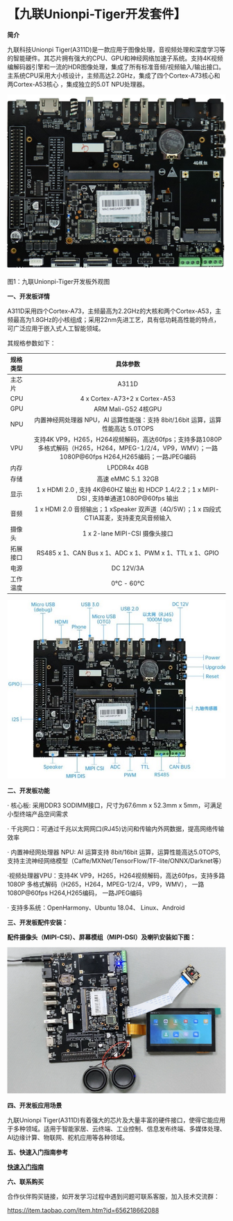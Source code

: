 # 【九联Unionpi-Tiger开发套件】

**简介**

九联科技Unionpi Tiger(A311D)是一款应用于图像处理，音视频处理和深度学习等的智能硬件。其芯片拥有强大的CPU、GPU和神经网络加速子系统。支持4K视频编解码器引擎和一流的HDR图像处理，集成了所有标准音频/视频输入/输出接口。主系统CPU采用大小核设计，主频高达2.2GHz，集成了四个Cortex-A73核心和两Cortex-A53核心 ，集成独立的5.0T NPU处理器。


![Unionpi-Tiger产品图](../figures/Unionpi-Tiger.jpg)

图1：九联Unionpi-Tiger开发板外观图

**一、开发板详情**

A311D采用四个Cortex-A73，主频最高为2.2GHz的大核和两个Cortex-A53，主频最高为1.8GHz的小核组成；采用22nm先进工艺，具有低功耗高性能的特点，可广泛应用于嵌入式人工智能领域。

其规格参数如下：

|规格类型|具体参数|
|:-|:-:|
|主芯片|A311D|
|CPU|4 x Cortex-A73+2 x Cortex-A53|
|GPU|ARM Mali-G52 4核GPU|
|NPU|内置神经网处理器 NPU，AI 运算性能强：支持 8bit/16bit 运算，运算性能高达 5.0TOPS|
|VPU|支持4K VP9，H265，H264视频解码，高达60fps；支持多路1080P 多格式解码（H265，H264，MPEG-1/2/4，VP9，WMV）；一路1080P@60fps H264,H265编码；一路JPEG编码|
|内存|LPDDR4x 4GB|
|存储|高速 eMMC 5.1 32GB|
|显示|1 x HDMI 2.0 , 支持 4K@60HZ 输出 和 HDCP 1.4/2.2；1 x MIPI-DSI , 支持单通道1080P@60fps 输出|
|音频|1 x HDMI 2.0 音频输出；1 xSpeaker 双声道（4Ω/5W）；1 x 四段式CTIA耳麦，支持麦克风音频输入|
|摄像头|1 x 2-lane MIPI-CSI 摄像头接口|
|拓展接口|RS485 x 1、CAN Bus x 1、ADC x 1、PWM x 1、TTL x 1、GPIO|
|电源|DC 12V/3A|
|工作温度|0℃ - 60℃|

![Unionpi-Tiger接口示意图](../figures/Interface.png)

**二、开发板功能**

· 核心板: 采用DDR3 SODIMM接口，尺寸为67.6mm x 52.3mm x 5mm，可满足小型终端产品空间需求

· 千兆网口：可通过千兆以太网网口(RJ45)访问和传输内外网数据，提高网络传输效率

· 内置神经网处理器 NPU:  AI 运算支持 8bit/16bit 运算，运算性能高达5.0TOPS,支持主流神经网络模型（Caffe/MXNet/TensorFlow/TF-lite/ONNX/Darknet等）

·视频处理器VPU：支持4K VP9，H265，H264视频解码，高达60fps，支持多路1080P 多格式解码（H265，H264，MPEG-1/2/4，VP9，WMV）， 一路1080P@60fps H264,H265编码，  一路JPEG编码

· 支持多系统：OpenHarmony、Ubuntu 18.04、 Linux、Android

**三、开发板配件安装：**

**配件摄像头（MIPI-CSI）、屏幕模组（MIPI-DSI）及喇叭安装如下图：**

![Unionpi-Tiger配件安装_01](../figures/connection.png)

**四、开发板应用场景**

九联Unionpi Tiger(A311D)有着强大的芯片及大量丰富的硬件接口，使得它能应用于多种领域。适用于智能家居、云终端、工业控制、信息发布终端、多媒体处理、AI边缘计算、物联网、舵机应用等各种领域。

**五、快速入门指南参考**

**[快速入门指南](https://gitee.com/openharmony-sig/knowledge_demo_temp/tree/master/docs/UnionpiTiger_helloworld)**


**六、联系购买**

合作伙伴购买链接，如开发学习过程中遇到问题可联系客服，加入技术交流群：

https://item.taobao.com/item.htm?id=656218662088
